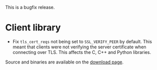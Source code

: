 <!--
.. title: Version 1.1.2 released
.. slug: version-1-1-2-released
.. date: 2013-01-30 22:12:35
.. tags: Releases
.. category:
.. link:
.. description:
.. type: text
-->

This is a bugfix release.

# Client library

* Fix `tls_cert_reqs` not being set to `SSL_VERIFY_PEER` by default. This
  meant that clients were not verifying the server certificate when connecting
  over TLS. This affects the C, C++ and Python libraries.

Source and binaries are available on the [download page].

[download page]: /download
